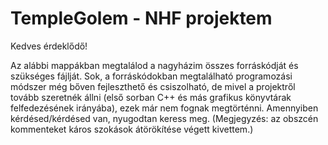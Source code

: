 # TempleGolem - NHF projektem

Kedves érdeklődő!

Az alábbi mappákban megtalálod a nagyházim összes forráskódját és szükséges fájlját.
Sok, a forráskódokban megtalálható programozási módszer még bőven fejleszthető és csiszolható, de mivel a projektről tovább szeretnék állni (első sorban C++ és más grafikus könyvtárak felfedezésének irányába), ezek már nem fognak megtörténni.
Amennyiben kérdésed/kérdésed van, nyugodtan keress meg.
(Megjegyzés: az obszcén kommenteket káros szokások átörökítése végett kivettem.)
